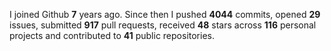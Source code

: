 
I joined Github **7** years ago. Since then I pushed **4044** commits, opened **29** issues, submitted **917** pull requests, received **48** stars across **116** personal projects and contributed to **41** public repositories.

